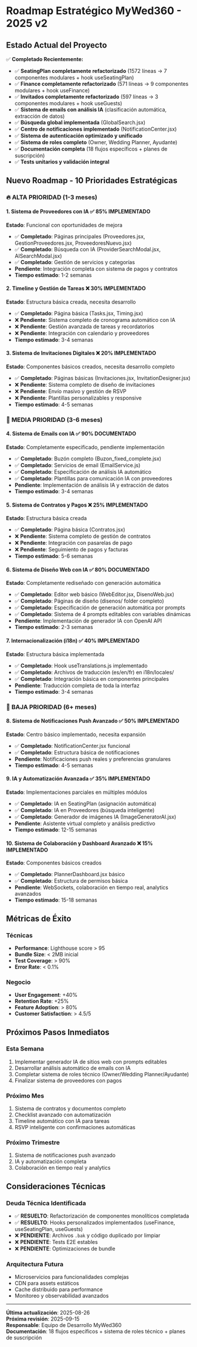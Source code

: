 # Roadmap Estratégico MyWed360 - 2025 v2

## Estado Actual del Proyecto

✅ **Completado Recientemente:**
- ✅ **SeatingPlan completamente refactorizado** (1572 líneas → 7 componentes modulares + hook useSeatingPlan)
- ✅ **Finance completamente refactorizado** (571 líneas → 9 componentes modulares + hook useFinance)
- ✅ **Invitados completamente refactorizado** (597 líneas → 3 componentes modulares + hook useGuests)
- ✅ **Sistema de emails con análisis IA** (clasificación automática, extracción de datos)
- ✅ **Búsqueda global implementada** (GlobalSearch.jsx)
- ✅ **Centro de notificaciones implementado** (NotificationCenter.jsx)
- ✅ **Sistema de autenticación optimizado y unificado**
- ✅ **Sistema de roles completo** (Owner, Wedding Planner, Ayudante)
- ✅ **Documentación completa** (18 flujos específicos + planes de suscripción)
- ✅ **Tests unitarios y validación integral**

## Nuevo Roadmap - 10 Prioridades Estratégicas

### 🔥 **ALTA PRIORIDAD (1-3 meses)**

#### 1. **Sistema de Proveedores con IA** ✅ **85% IMPLEMENTADO**
**Estado**: Funcional con oportunidades de mejora
- ✅ **Completado**: Páginas principales (Proveedores.jsx, GestionProveedores.jsx, ProveedoresNuevo.jsx)
- ✅ **Completado**: Búsqueda con IA (ProviderSearchModal.jsx, AISearchModal.jsx)
- ✅ **Completado**: Gestión de servicios y categorías
- **Pendiente**: Integración completa con sistema de pagos y contratos
- **Tiempo estimado**: 1-2 semanas

#### 2. **Timeline y Gestión de Tareas** ❌ **30% IMPLEMENTADO**
**Estado**: Estructura básica creada, necesita desarrollo
- ✅ **Completado**: Página básica (Tasks.jsx, Timing.jsx)
- ❌ **Pendiente**: Sistema completo de cronograma automático con IA
- ❌ **Pendiente**: Gestión avanzada de tareas y recordatorios
- ❌ **Pendiente**: Integración con calendario y proveedores
- **Tiempo estimado**: 3-4 semanas

#### 3. **Sistema de Invitaciones Digitales** ❌ **20% IMPLEMENTADO**
**Estado**: Componentes básicos creados, necesita desarrollo completo
- ✅ **Completado**: Páginas básicas (Invitaciones.jsx, InvitationDesigner.jsx)
- ❌ **Pendiente**: Sistema completo de diseño de invitaciones
- ❌ **Pendiente**: Envío masivo y gestión de RSVP
- ❌ **Pendiente**: Plantillas personalizables y responsive
- **Tiempo estimado**: 4-5 semanas

### 🚀 **MEDIA PRIORIDAD (3-6 meses)**

#### 4. **Sistema de Emails con IA** ✅ **90% DOCUMENTADO**
**Estado**: Completamente especificado, pendiente implementación
- ✅ **Completado**: Buzón completo (Buzon_fixed_complete.jsx)
- ✅ **Completado**: Servicios de email (EmailService.js)
- ✅ **Completado**: Especificación de análisis IA automático
- ✅ **Completado**: Plantillas para comunicación IA con proveedores
- **Pendiente**: Implementación de análisis IA y extracción de datos
- **Tiempo estimado**: 3-4 semanas

#### 5. **Sistema de Contratos y Pagos** ❌ **25% IMPLEMENTADO**
**Estado**: Estructura básica creada
- ✅ **Completado**: Página básica (Contratos.jsx)
- ❌ **Pendiente**: Sistema completo de gestión de contratos
- ❌ **Pendiente**: Integración con pasarelas de pago
- ❌ **Pendiente**: Seguimiento de pagos y facturas
- **Tiempo estimado**: 5-6 semanas

#### 6. **Sistema de Diseño Web con IA** ✅ **80% DOCUMENTADO**
**Estado**: Completamente rediseñado con generación automática
- ✅ **Completado**: Editor web básico (WebEditor.jsx, DisenoWeb.jsx)
- ✅ **Completado**: Páginas de diseño (disenos/ folder completo)
- ✅ **Completado**: Especificación de generación automática por prompts
- ✅ **Completado**: Sistema de 4 prompts editables con variables dinámicas
- **Pendiente**: Implementación de generador IA con OpenAI API
- **Tiempo estimado**: 2-3 semanas

#### 7. **Internacionalización (i18n)** ✅ **40% IMPLEMENTADO**
**Estado**: Estructura básica implementada
- ✅ **Completado**: Hook useTranslations.js implementado
- ✅ **Completado**: Archivos de traducción (es/en/fr) en i18n/locales/
- ✅ **Completado**: Integración básica en componentes principales
- **Pendiente**: Traducción completa de toda la interfaz
- **Tiempo estimado**: 3-4 semanas

### 📱 **BAJA PRIORIDAD (6+ meses)**

#### 8. **Sistema de Notificaciones Push Avanzado** ✅ **50% IMPLEMENTADO**
**Estado**: Centro básico implementado, necesita expansión
- ✅ **Completado**: NotificationCenter.jsx funcional
- ✅ **Completado**: Estructura básica de notificaciones
- **Pendiente**: Notificaciones push reales y preferencias granulares
- **Tiempo estimado**: 4-5 semanas

#### 9. **IA y Automatización Avanzada** ✅ **35% IMPLEMENTADO**
**Estado**: Implementaciones parciales en múltiples módulos
- ✅ **Completado**: IA en SeatingPlan (asignación automática)
- ✅ **Completado**: IA en Proveedores (búsqueda inteligente)
- ✅ **Completado**: Generador de imágenes IA (ImageGeneratorAI.jsx)
- **Pendiente**: Asistente virtual completo y análisis predictivo
- **Tiempo estimado**: 12-15 semanas

#### 10. **Sistema de Colaboración y Dashboard Avanzado** ❌ **15% IMPLEMENTADO**
**Estado**: Componentes básicos creados
- ✅ **Completado**: PlannerDashboard.jsx básico
- ✅ **Completado**: Estructura de permisos básica
- **Pendiente**: WebSockets, colaboración en tiempo real, analytics avanzados
- **Tiempo estimado**: 15-18 semanas

## Métricas de Éxito

### Técnicas
- **Performance**: Lighthouse score > 95
- **Bundle Size**: < 2MB inicial
- **Test Coverage**: > 90%
- **Error Rate**: < 0.1%

### Negocio
- **User Engagement**: +40%
- **Retention Rate**: +25%
- **Feature Adoption**: > 80%
- **Customer Satisfaction**: > 4.5/5

## Próximos Pasos Inmediatos

### Esta Semana
1. Implementar generador IA de sitios web con prompts editables
2. Desarrollar análisis automático de emails con IA
3. Completar sistema de roles técnico (Owner/Wedding Planner/Ayudante)
4. Finalizar sistema de proveedores con pagos

### Próximo Mes
1. Sistema de contratos y documentos completo
2. Checklist avanzado con automatización
3. Timeline automático con IA para tareas
4. RSVP inteligente con confirmaciones automáticas

### Próximo Trimestre
1. Sistema de notificaciones push avanzado
2. IA y automatización completa
3. Colaboración en tiempo real y analytics

## Consideraciones Técnicas

### Deuda Técnica Identificada
- ✅ **RESUELTO**: Refactorización de componentes monolíticos completada
- ✅ **RESUELTO**: Hooks personalizados implementados (useFinance, useSeatingPlan, useGuests)
- ❌ **PENDIENTE**: Archivos `.bak` y código duplicado por limpiar
- ❌ **PENDIENTE**: Tests E2E estables
- ❌ **PENDIENTE**: Optimizaciones de bundle

### Arquitectura Futura
- Microservicios para funcionalidades complejas
- CDN para assets estáticos
- Cache distribuido para performance
- Monitoreo y observabilidad avanzados

---

**Última actualización**: 2025-08-26  
**Próxima revisión**: 2025-09-15  
**Responsable**: Equipo de Desarrollo MyWed360  
**Documentación**: 18 flujos específicos + sistema de roles técnico + planes de suscripción

